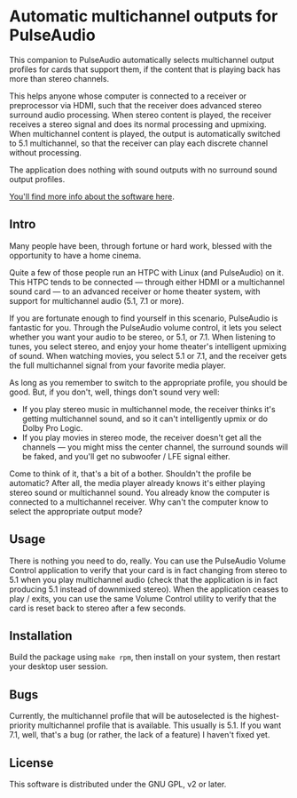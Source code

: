 # Automatic multichannel outputs for PulseAudio

This companion to PulseAudio automatically selects multichannel output profiles for cards
that support them, if the content that is playing back has more than stereo channels.

This helps anyone whose computer is connected to a receiver or preprocessor via HDMI,
such that the receiver does advanced stereo surround audio processing.  When stereo
content is played, the receiver receives a stereo signal and does its normal processing
and upmixing.  When multichannel content is played, the output is automatically switched
to 5.1 multichannel, so that the receiver can play each discrete channel without processing.

The application does nothing with sound outputs with no surround sound output profiles.

[You'll find more info about the software here]().

## Intro

Many people have been, through fortune or hard work, blessed with the opportunity to have a home cinema.

Quite a few of those people run an HTPC with Linux (and PulseAudio) on it.  This HTPC tends to be connected — through either HDMI or a multichannel sound card — to an advanced receiver or home theater system, with support for multichannel audio (5.1, 7.1 or more).

If you are fortunate enough to find yourself in this scenario, PulseAudio is fantastic for you.  Through the PulseAudio volume control, it lets you select whether you want your audio to be stereo, or 5.1, or 7.1.  When listening to tunes, you select stereo, and enjoy your home theater's intelligent upmixing of sound.  When watching movies, you select 5.1 or 7.1, and the receiver gets the full multichannel signal from your favorite media player.

As long as you remember to switch to the appropriate profile, you should be good.  But, if you don't, well, things don't sound very well:

* If you play stereo music in multichannel mode, the receiver thinks it's getting multichannel sound, and so it can't intelligently upmix or do Dolby Pro Logic.
* If you play movies in stereo mode, the receiver doesn't get all the channels — you might miss the center channel, the surround sounds will be faked, and you'll get no subwoofer / LFE signal either.

Come to think of it, that's a bit of a bother.  Shouldn't the profile be automatic?  After all, the media player already knows it's either playing stereo sound or multichannel sound.  You already know the computer is connected to a multichannel receiver.  Why can't the computer know to select the appropriate output mode?

## Usage

There is nothing you need to do, really.  You can use the PulseAudio Volume Control
application to verify that your card is in fact changing from stereo to 5.1 when you
play multichannel audio (check that the application is in fact producing 5.1 instead
of downmixed stereo).  When the application ceases to play / exits, you can use the
same Volume Control utility to verify that the card is reset back to stereo after a
few seconds.

## Installation

Build the package using `make rpm`, then install on your system, then restart your
desktop user session.

## Bugs

Currently, the multichannel profile that will be autoselected is the highest-priority
multichannel profile that is available.  This usually is 5.1.  If you want 7.1, well,
that's a bug (or rather, the lack of a feature) I haven't fixed yet.

## License

This software is distributed under the GNU GPL, v2 or later.
